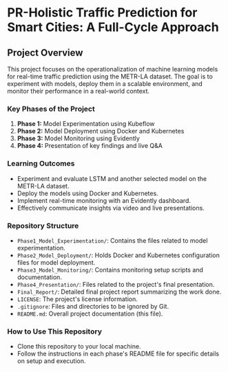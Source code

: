 # PR-Holistic Traffic Prediction for Smart Cities: A Full-Cycle Approach

## Project Overview
This project focuses on the operationalization of machine learning models for real-time traffic prediction using the METR-LA dataset. The goal is to experiment with models, deploy them in a scalable environment, and monitor their performance in a real-world context.

### Key Phases of the Project
1. **Phase 1:** Model Experimentation using Kubeflow
2. **Phase 2:** Model Deployment using Docker and Kubernetes
3. **Phase 3:** Model Monitoring using Evidently
4. **Phase 4:** Presentation of key findings and live Q&A

### Learning Outcomes
- Experiment and evaluate LSTM and another selected model on the METR-LA dataset.
- Deploy the models using Docker and Kubernetes.
- Implement real-time monitoring with an Evidently dashboard.
- Effectively communicate insights via video and live presentations.

### Repository Structure
- `Phase1_Model_Experimentation/`: Contains the files related to model experimentation.
- `Phase2_Model_Deployment/`: Holds Docker and Kubernetes configuration files for model deployment.
- `Phase3_Model_Monitoring/`: Contains monitoring setup scripts and documentation.
- `Phase4_Presentation/`: Files related to the project's final presentation.
- `Final_Report/`: Detailed final project report summarizing the work done.
- `LICENSE`: The project's license information.
- `.gitignore`: Files and directories to be ignored by Git.
- `README.md`: Overall project documentation (this file).

### How to Use This Repository
- Clone this repository to your local machine.
- Follow the instructions in each phase's README file for specific details on setup and execution.
